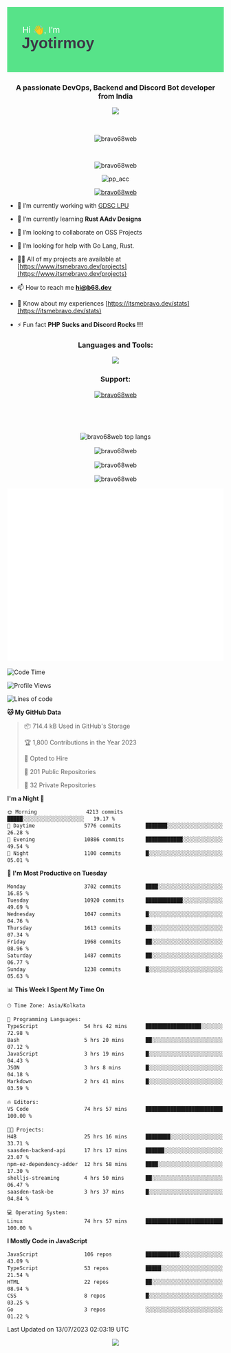 <p align="center"><img src="header.png"></p>
<h3 align="center">A passionate DevOps, Backend and Discord Bot developer from India</h3>

<p align="center"><a href="https://discord.com/users/457039372009865226"><img src="https://lanyard-profile-readme.vercel.app/api/457039372009865226"></a></p>
                           
<br>
<p align="center"> <img src="https://komarev.com/ghpvc/?username=bravo68web&label=Profile%20views&color=0e75b6&style=flat" alt="bravo68web" /> </p>
<br>


<p align="center"><img src="https://github-profile-trophy.vercel.app/?username=bravo68web&theme=discord&column=3&row=2" alt="bravo68web" /> </p>
<p align="center"><img src="https://osu-embed.b68dev.xyz/pp_acc" alt="pp_acc" /> </p>

<p align="center"> <a href="https://twitter.com/bravo68web" target="blank"><img src="https://img.shields.io/twitter/follow/bravo68web?logo=twitter&style=for-the-badge" alt="bravo68web" /></a> </p>

- 🔭 I’m currently working with [GDSC LPU](https://gdsclpu.live/)

- 🌱 I’m currently learning **Rust AAdv Designs**

- 👯 I’m looking to collaborate on OSS Projects

- 🤝 I’m looking for help with Go Lang, Rust.

- 👨‍💻 All of my projects are available at [https://www.itsmebravo.dev/projects](https://www.itsmebravo.dev/projects)

<!-- - 💬 Ask me about **DF Techs** -->

- 📫 How to reach me **hi@b68.dev**

- 📄 Know about my experiences [https://itsmebravo.dev/stats](https://itsmebravo.dev/stats)

- ⚡ Fun fact **PHP Sucks and Discord Rocks !!!**

<h3 align="center">Languages and Tools:</h3>
<p align="center"> 
<img src="https://skillicons.dev/icons?i=aws,bash,c,cs,cpp,cloudflare,css,dart,devto,discord,bots,docker,electron,ember,emotion,express,fastapi,figma,firebase,flask,gcp,git,github,githubactions,go,gitlab,graphql,heroku,html,ai,ipfs,js,jest,linux,md,mastodon,mongodb,neovim,netlify,nextjs,nginx,nodejs,postgres,postman,powershell,py,react,redis,regex,replit,rocket,rust,sqlite,mysql,stackoverflow,styledcomponents,supabase,sentry,solidity,svg,tailwind,tauri,twitter,ts,unity,v,vercel,vim,vite,wasm,webpack,workers&perline=8&theme=dark" />
</p>

<h3 align="center">Support:</h3>
<p align="center"><a href="https://www.buymeacoffee.com/bravo68web"> <img align="center" src="https://cdn.buymeacoffee.com/buttons/v2/default-yellow.png" height="50" width="210" alt="bravo68web" /></a></p><br><br>
<br>

<p align="center"> <img align="center" src="https://github-readme-stats-sync.vercel.app/api/top-langs?username=bravo68web&count_private=true&show_icons=true&theme=radical&border_radius=10&&langs_count=10&layout=compact" alt="bravo68web top langs" /></p>

<p align="center"> <img align="center" src="https://github-readme-stats-sync.vercel.app/api?username=bravo68web&count_private=true&show_icons=true&theme=radical&border_radius=10" alt="bravo68web" /></p>

<p align="center"> <img align="center" src="https://github-readme-streak-stats.herokuapp.com?user=bravo68web&theme=dracula&hide_border=true" alt="bravo68web" /></p>

<p align="center"> <img align="center" src="https://github-readme-stats-sync.vercel.app/api/wakatime?username=bravo68web&count_private=true&show_icons=true&theme=aura_dark&border_radius=10&&langs_count=10&layout=compact&range=last_7_days" alt="bravo68web" /></p>

<p align="center"><img src="https://raw.githubusercontent.com/BRAVO68WEB/BRAVO68WEB/master/github-metrics.svg"></p>

<!--START_SECTION:waka-->
![Code Time](http://img.shields.io/badge/Code%20Time-5%2C091%20hrs%2047%20mins-blue)

![Profile Views](http://img.shields.io/badge/Profile%20Views-88-blue)

![Lines of code](https://img.shields.io/badge/From%20Hello%20World%20I%27ve%20Written-62.8%20million%20lines%20of%20code-blue)

**🐱 My GitHub Data** 

> 📦 714.4 kB Used in GitHub's Storage 
 > 
> 🏆 1,800 Contributions in the Year 2023
 > 
> 💼 Opted to Hire
 > 
> 📜 201 Public Repositories 
 > 
> 🔑 32 Private Repositories 
 > 
**I'm a Night 🦉** 

```text
🌞 Morning                4213 commits        █████░░░░░░░░░░░░░░░░░░░░   19.17 % 
🌆 Daytime                5776 commits        ███████░░░░░░░░░░░░░░░░░░   26.28 % 
🌃 Evening                10886 commits       ████████████░░░░░░░░░░░░░   49.54 % 
🌙 Night                  1100 commits        █░░░░░░░░░░░░░░░░░░░░░░░░   05.01 % 
```
📅 **I'm Most Productive on Tuesday** 

```text
Monday                   3702 commits        ████░░░░░░░░░░░░░░░░░░░░░   16.85 % 
Tuesday                  10920 commits       ████████████░░░░░░░░░░░░░   49.69 % 
Wednesday                1047 commits        █░░░░░░░░░░░░░░░░░░░░░░░░   04.76 % 
Thursday                 1613 commits        ██░░░░░░░░░░░░░░░░░░░░░░░   07.34 % 
Friday                   1968 commits        ██░░░░░░░░░░░░░░░░░░░░░░░   08.96 % 
Saturday                 1487 commits        ██░░░░░░░░░░░░░░░░░░░░░░░   06.77 % 
Sunday                   1238 commits        █░░░░░░░░░░░░░░░░░░░░░░░░   05.63 % 
```


📊 **This Week I Spent My Time On** 

```text
🕑︎ Time Zone: Asia/Kolkata

💬 Programming Languages: 
TypeScript               54 hrs 42 mins      ██████████████████░░░░░░░   72.98 % 
Bash                     5 hrs 20 mins       ██░░░░░░░░░░░░░░░░░░░░░░░   07.12 % 
JavaScript               3 hrs 19 mins       █░░░░░░░░░░░░░░░░░░░░░░░░   04.43 % 
JSON                     3 hrs 8 mins        █░░░░░░░░░░░░░░░░░░░░░░░░   04.18 % 
Markdown                 2 hrs 41 mins       █░░░░░░░░░░░░░░░░░░░░░░░░   03.59 % 

🔥 Editors: 
VS Code                  74 hrs 57 mins      █████████████████████████   100.00 % 

🐱‍💻 Projects: 
H4B                      25 hrs 16 mins      ████████░░░░░░░░░░░░░░░░░   33.71 % 
saasden-backend-api      17 hrs 17 mins      ██████░░░░░░░░░░░░░░░░░░░   23.07 % 
npm-ez-dependency-adder  12 hrs 58 mins      ████░░░░░░░░░░░░░░░░░░░░░   17.30 % 
shelljs-streaming        4 hrs 50 mins       ██░░░░░░░░░░░░░░░░░░░░░░░   06.47 % 
saasden-task-be          3 hrs 37 mins       █░░░░░░░░░░░░░░░░░░░░░░░░   04.84 % 

💻 Operating System: 
Linux                    74 hrs 57 mins      █████████████████████████   100.00 % 
```

**I Mostly Code in JavaScript** 

```text
JavaScript               106 repos           ███████████░░░░░░░░░░░░░░   43.09 % 
TypeScript               53 repos            █████░░░░░░░░░░░░░░░░░░░░   21.54 % 
HTML                     22 repos            ██░░░░░░░░░░░░░░░░░░░░░░░   08.94 % 
CSS                      8 repos             █░░░░░░░░░░░░░░░░░░░░░░░░   03.25 % 
Go                       3 repos             ░░░░░░░░░░░░░░░░░░░░░░░░░   01.22 % 
```




 Last Updated on 13/07/2023 02:03:19 UTC
<!--END_SECTION:waka-->

<p align="center"><img src="https://bravo68web.me/images/header_.png"></p>

